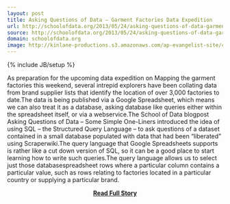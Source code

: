 ```yaml
---
layout: post
title: Asking Questions of Data – Garment Factories Data Expedition
url: http://schoolofdata.org/2013/05/24/asking-questions-of-data-garment-factories-data-expedition/
source: http://schoolofdata.org/2013/05/24/asking-questions-of-data-garment-factories-data-expedition/
domain: schoolofdata.org
image: http://kinlane-productions.s3.amazonaws.com/ap-evangelist-site/curated/screenshots/9063_schoolofdata_org.png
---
```

{% include JB/setup %}<p>As preparation for the upcoming data expedition on Mapping the garment factories this weekend, several intrepid explorers have been collating data from brand supplier lists that identify the location of over 3,000 factories to date.The data is being published via a Google Spreadsheet, which means we can also treat it as a database, asking database like queries either within the spreadsheet itself, or via a webservice.The School of Data blogpost Asking Questions of Data – Some Simple One-Liners introduced the idea of using SQL – the Structured Query Language – to ask questions of a dataset contained in a small database populated with data that had been “liberated” using Scraperwiki.The query language that Google Spreadsheets supports is rather like a cut down version of SQL, so it can be a good place to start learning how to write such queries.The query language allows us to select just those databasespreadsheet rows where a particular column contains a particular value, such as rows relating to factories located in a particular country or supplying a particular brand.</p>
<center><p><a href="http://schoolofdata.org/2013/05/24/asking-questions-of-data-garment-factories-data-expedition/" style='padding:25px; font-sze:18px; font-weight: bold;'>Read Full Story</a></p></center>
